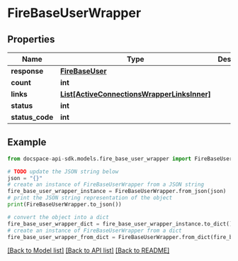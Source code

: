 # FireBaseUserWrapper

## Properties

Name | Type | Description | Notes
------------ | ------------- | ------------- | -------------
**response** | [**FireBaseUser**](FireBaseUser.md) |  | [optional] 
**count** | **int** |  | [optional] 
**links** | [**List[ActiveConnectionsWrapperLinksInner]**](ActiveConnectionsWrapperLinksInner.md) |  | [optional] 
**status** | **int** |  | [optional] 
**status_code** | **int** |  | [optional] 

## Example

```python
from docspace-api-sdk.models.fire_base_user_wrapper import FireBaseUserWrapper

# TODO update the JSON string below
json = "{}"
# create an instance of FireBaseUserWrapper from a JSON string
fire_base_user_wrapper_instance = FireBaseUserWrapper.from_json(json)
# print the JSON string representation of the object
print(FireBaseUserWrapper.to_json())

# convert the object into a dict
fire_base_user_wrapper_dict = fire_base_user_wrapper_instance.to_dict()
# create an instance of FireBaseUserWrapper from a dict
fire_base_user_wrapper_from_dict = FireBaseUserWrapper.from_dict(fire_base_user_wrapper_dict)
```
[[Back to Model list]](../README.md#documentation-for-models) [[Back to API list]](../README.md#documentation-for-api-endpoints) [[Back to README]](../README.md)


